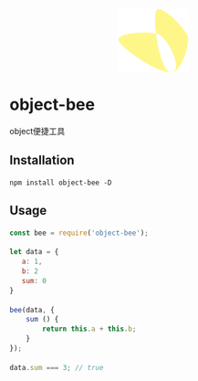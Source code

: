<p align="center">
    <img src="/icon/icon.png" align="center" />
</p>

# object-bee

object便捷工具

## Installation

```
npm install object-bee -D
```

## Usage

```javascript
const bee = require('object-bee');

let data = {
   a: 1,
   b: 2
   sum: 0
}

bee(data, {
    sum () {
        return this.a + this.b;
    }
});

data.sum === 3; // true
```

